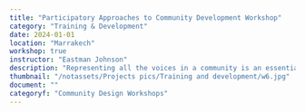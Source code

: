 ```yaml
---
title: "Participatory Approaches to Community Development Workshop"
category: "Training & Development"
date: 2024-01-01
location: "Marrakech"
workshop: true
instructor: "Eastman Johnson"
description: "Representing all the voices in a community is an essential part to positive and successful community development. This workshop discusses participatory approaches to community development, or how community development projects can be more inclusive throughout their design and creation. Participants in this workshop will look at several community development scenarios and discuss whether they are participatory, and how they can improve them to better represent the community. Participants will also take projects that they've worked on and examine whether or not they used participatory approaches."
thumbnail: "/notassets/Projects pics/Training and development/w6.jpg"
document: ""
categoryf: "Community Design Workshops"
---
```

